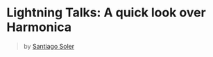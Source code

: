 # Lightning Talks: A quick look over Harmonica

> by [Santiago Soler](https://santisoler.github.io)
